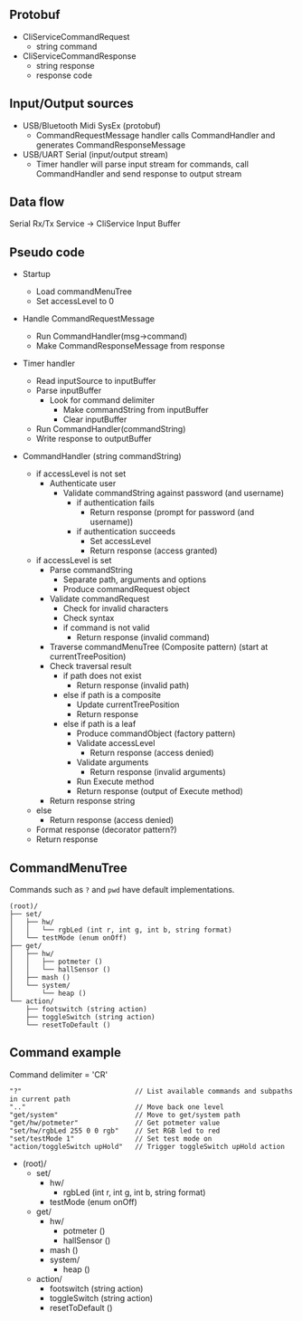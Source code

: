 

## Protobuf
- CliServiceCommandRequest
  - string command
- CliServiceCommandResponse
  - string response
  - response code


## Input/Output sources
- USB/Bluetooth Midi SysEx (protobuf)
  - CommandRequestMessage handler calls CommandHandler and generates CommandResponseMessage
- USB/UART Serial (input/output stream)
  - Timer handler will parse input stream for commands, call CommandHandler and send response to output stream


## Data flow
  Serial Rx/Tx Service -> CliService Input Buffer

## Pseudo code
- Startup
  - Load commandMenuTree
  - Set accessLevel to 0

- Handle CommandRequestMessage
  - Run CommandHandler(msg->command)
  - Make CommandResponseMessage from response

- Timer handler
  - Read inputSource to inputBuffer
  - Parse inputBuffer
    - Look for command delimiter
      - Make commandString from inputBuffer
      - Clear inputBuffer
  - Run CommandHandler(commandString)
  - Write response to outputBuffer

- CommandHandler (string commandString)
  - if accessLevel is not set
    - Authenticate user
      - Validate commandString against password (and username)
        - if authentication fails
          -  Return response (prompt for password (and username))
        - if authentication succeeds
          - Set accessLevel
          - Return response (access granted)
  - if accessLevel is set
    - Parse commandString
      - Separate path, arguments and options
      - Produce commandRequest object
    - Validate commandRequest
      - Check for invalid characters
      - Check syntax
      - if command is not valid
        - Return response (invalid command)
    - Traverse commandMenuTree (Composite pattern) (start at currentTreePosition)
    - Check traversal result
      - if path does not exist
        - Return response (invalid path)
      - else if path is a composite
        - Update currentTreePosition
        - Return response
      - else if path is a leaf
        - Produce commandObject (factory pattern)
        - Validate accessLevel
          - Return response (access denied)
        - Validate arguments
          - Return response (invalid arguments)
        - Run Execute method
        - Return response (output of Execute method)
    - Return response string
  - else
    - Return response (access denied)
  - Format response (decorator pattern?)
  - Return response


## CommandMenuTree
Commands such as `?` and `pwd` have default implementations.

```
(root)/
├── set/
│   ├── hw/
│   │   └── rgbLed (int r, int g, int b, string format)
│   └── testMode (enum onOff)
├── get/
│   ├── hw/
│   │   ├── potmeter ()
│   │   └── hallSensor ()
│   ├── mash ()
│   └── system/
│       └── heap ()
└── action/
    ├── footswitch (string action)
    ├── toggleSwitch (string action)
    └── resetToDefault ()

```


## Command example
Command delimiter = 'CR'

```
"?"                            // List available commands and subpaths in current path
".."                           // Move back one level
"get/system"                   // Move to get/system path
"get/hw/potmeter"              // Get potmeter value
"set/hw/rgbLed 255 0 0 rgb"    // Set RGB led to red
"set/testMode 1"               // Set test mode on
"action/toggleSwitch upHold"   // Trigger toggleSwitch upHold action
```



- (root)/
  - set/
    - hw/
      - rgbLed (int r, int g, int b, string format)
    - testMode (enum onOff)
  - get/
    - hw/
      - potmeter ()
      - hallSensor ()
    - mash ()
    - system/
      - heap ()
  - action/
    - footswitch (string action)
    - toggleSwitch (string action)
    - resetToDefault ()
    